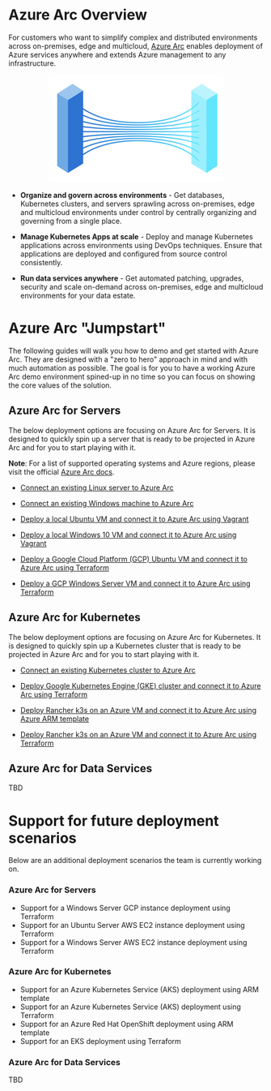 # Azure Arc Overview

For customers who want to simplify complex and distributed environments across on-premises, edge and multicloud, [Azure Arc](https://azure.microsoft.com/en-us/services/azure-arc/) enables deployment of Azure services anywhere and extends Azure management to any infrastructure.

<p align="center"> 
<img src="img/Azure_Arc.png?style=centerme">
</p>

* **Organize and govern across environments** - Get databases, Kubernetes clusters, and servers sprawling across on-premises, edge and multicloud environments under control by centrally organizing and governing from a single place.

* **Manage Kubernetes Apps at scale** - Deploy and manage Kubernetes applications across environments using DevOps techniques. Ensure that applications are deployed and configured from source control consistently.

* **Run data services anywhere** - Get automated patching, upgrades, security and scale on-demand across on-premises, edge and multicloud environments for your data estate.

# Azure Arc "Jumpstart"

The following guides will walk you how to demo and get started with Azure Arc. They are designed with a "zero to hero" approach in mind and with much automation as possible. The goal is for you to have a working Azure Arc demo environment spined-up in no time so you can focus on showing the core values of the solution.

## Azure Arc for Servers
The below deployment options are focusing on Azure Arc for Servers. It is designed to quickly spin up a server that is ready to be projected in Azure Arc and for you to start playing with it. 

**Note**: For a list of supported operating systems and Azure regions, please visit the official [Azure Arc docs](https://docs.microsoft.com/en-us/azure/azure-arc/servers/overview). 

* [Connect an existing Linux server to Azure Arc](azure_arc_servers_jumpstart/docs/onboard_server_linux.md)

* [Connect an existing Windows machine to Azure Arc](azure_arc_servers_jumpstart/docs/onboard_server_win.md)

* [Deploy a local Ubuntu VM and connect it to Azure Arc using Vagrant](azure_arc_servers_jumpstart/docs/local_vagrant_ubuntu.md)

* [Deploy a local Windows 10 VM and connect it to Azure Arc using Vagrant](azure_arc_servers_jumpstart/docs/local_vagrant_windows.md)

* [Deploy a Google Cloud Platform (GCP) Ubuntu VM and connect it to Azure Arc using Terraform](azure_arc_servers_jumpstart/docs/gcp_terraform_ubuntu.md)

* [Deploy a GCP Windows Server VM and connect it to Azure Arc using Terraform](azure_arc_servers_jumpstart/docs/gcp_terraform_windows.md)

## Azure Arc for Kubernetes

The below deployment options are focusing on Azure Arc for Kubernetes. It is designed to quickly spin up a Kubernetes cluster that is ready to be projected in Azure Arc and for you to start playing with it. 

* [Connect an existing Kubernetes cluster to Azure Arc](azure_arc_k8s_jumpstart/docs/onboard_k8s.md)

* [Deploy Google Kubernetes Engine (GKE) cluster and connect it to Azure Arc using Terraform](azure_arc_k8s_jumpstart/docs/gke_terraform.md)

* [Deploy Rancher k3s on an Azure VM and connect it to Azure Arc using Azure ARM template](azure_arc_k8s_jumpstart/docs/azure_arm_template.md)

* [Deploy Rancher k3s on an Azure VM and connect it to Azure Arc using Terraform](azure_arc_k8s_jumpstart/docs/azure_terraform.md)

## Azure Arc for Data Services

TBD

# Support for future deployment scenarios

Below are an additional deployment scenarios the team is currently working on.

### Azure Arc for Servers

- Support for a Windows Server GCP instance deployment using Terraform
- Support for an Ubuntu Server AWS EC2 instance deployment using Terraform
- Support for a Windows Server AWS EC2 instance deployment using Terraform

### Azure Arc for Kubernetes

- Support for an Azure Kubernetes Service (AKS) deployment using ARM template
- Support for an Azure Kubernetes Service (AKS) deployment using Terraform
- Support for an Azure Red Hat OpenShift deployment using ARM template
- Support for an EKS deployment using Terraform

### Azure Arc for Data Services

TBD
